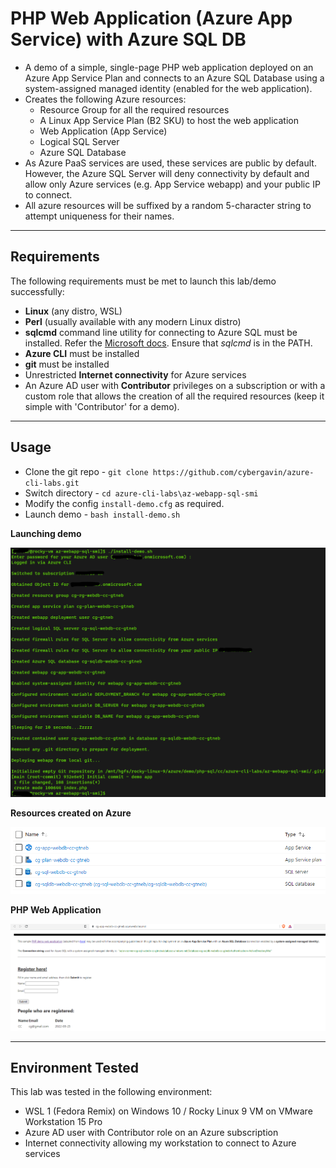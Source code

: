 # PHP Web Application (Azure App Service) with Azure SQL DB

- A demo of a simple, single-page PHP web application deployed on an Azure App Service Plan and connects to an Azure SQL Database using a system-assigned managed identity (enabled for the web application).
- Creates the following Azure resources:
    - Resource Group for all the required resources
    - A Linux App Service Plan (B2 SKU) to host the web application
    - Web Application (App Service)
    - Logical SQL Server
    - Azure SQL Database
- As Azure PaaS services are used, these services are public by default. However, the Azure SQL Server will deny connectivity by default and allow only Azure services (e.g. App Service webapp) and your public IP to connect.
- All azure resources will be suffixed by a random 5-character string to attempt uniqueness for their names.

---


## Requirements

The following requirements must be met to launch this lab/demo successfully:
- **Linux** (any distro, WSL)
- **Perl** (usually available with any modern Linux distro)
- **sqlcmd** command line utility for connecting to Azure SQL must be installed.  Refer the [Microsoft docs](https://docs.microsoft.com/en-us/sql/linux/sql-server-linux-setup-tools?view=sql-server-ver15). Ensure that *sqlcmd* is in the PATH.
- **Azure CLI** must be installed
- **git** must be installed
- Unrestricted **Internet connectivity** for Azure services
- An Azure AD user with **Contributor** privileges on a subscription or with a custom role that allows the creation of all the required resources (keep it simple with 'Contributor' for a demo).

---

## Usage
- Clone the git repo - `git clone https://github.com/cybergavin/azure-cli-labs.git`
- Switch directory - `cd azure-cli-labs\az-webapp-sql-smi`
- Modify the config `install-demo.cfg` as required. 
- Launch demo - `bash install-demo.sh`


**Launching demo**

![](https://github.com/cybergavin/azure-cli-labs/blob/master/images/01-az-cli-php-sql-demo.PNG) 

**Resources created on Azure**

![](https://github.com/cybergavin/azure-cli-labs/blob/master/images/02-az-cli-php-sql-demo.PNG) 

**PHP Web Application**

![](https://github.com/cybergavin/azure-cli-labs/blob/master/images/03-az-cli-php-sql-demo.PNG) 

---

## Environment Tested
This lab was tested in the following environment:

- WSL 1 (Fedora Remix) on Windows 10 / Rocky Linux 9 VM on VMware Workstation 15 Pro
- Azure AD user with Contributor role on an Azure subscription
- Internet connectivity allowing my workstation to connect to Azure services